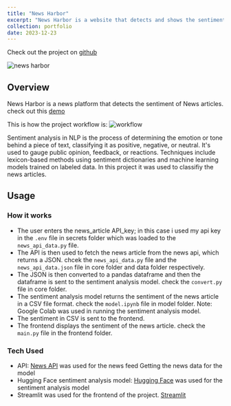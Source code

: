 ```yaml
---
title: "News Harbor"
excerpt: "News Harbor is a website that detects and shows the sentiment of News Articles <br/><img src='/images/newsharbor.png'>"
collection: portfolio
date: 2023-12-23
---
```


Check out the project on [github](https://github.com/Duks31/news-harbor)

![news harbor](/images/newsharbor.png)

## Overview 

News Harbor is a news platform that detects the sentiment of News articles. check out this [demo](https://drive.google.com/file/d/1FEtVAbNGc0cyHIeUU4fDTx3miG0SN6r4/view?usp=sharing)

This is how the project workflow is: ![workflow](/images/newsharbor_workflow.png)

Sentiment analysis in NLP is the process of determining the emotion or tone behind a piece of text, classifying it as positive, negative, or neutral. It's used to gauge public opinion, feedback, or reactions. Techniques include lexicon-based methods using sentiment dictionaries and machine learning models trained on labeled data. In this project it was used to classifiy the news articles. 

## Usage 

### How it works 

- The user enters the news_article API_key; in this case i used my api key in the `.env` file in secrets folder which was loaded to the `news_api_data.py` file.
- The API is then used to fetch the news article from the news api, which returns a JSON. chcek the `news_api_data.py` file and the `news_api_data.json` file in core folder and data folder respectively.
- The JSON is then converted to a pandas dataframe and then the dataframe is sent to the sentiment analysis model. check the `convert.py` file in core folder. 
- The sentiment analysis model returns the sentiment of the news article in a CSV file format. check the `model.ipynb` file in model folder. Note: Google Colab was used in running the sentiment analysis model.
- The sentiment in CSV is sent to the frontend.
- The frontend displays the sentiment of the news article. check the `main.py` file in the frontend folder. 


### Tech Used
* API: [News API](https://newsapi.org/) was used for the news feed Getting the news data for the model
* Hugging Face sentiment analysis model: [Hugging Face](https://huggingface.co/) was used for the sentiment analysis model
* Streamlit was used for the frontend of the project. [Streamlit](https://streamlit.io/)

